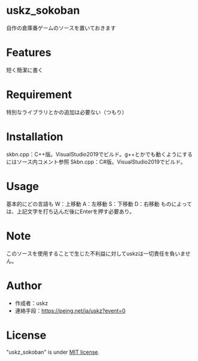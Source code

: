 # uskz_sokoban
自作の倉庫番ゲームのソースを置いておきます

# Features
短く簡潔に書く

# Requirement
特別なライブラリとかの追加は必要ない（つもり）

# Installation
skbn.cpp：C++版。VisualStudio2019でビルド。g++とかでも動くようにするにはソース内コメント参照
Skbn.cpp：C#版。VisualStudio2019でビルド。

# Usage
基本的にどの言語も
W：上移動
A：左移動
S：下移動
D：右移動
ものによっては、上記文字を打ち込んだ後にEnterを押す必要あり。

# Note
このソースを使用することで生じた不利益に対してuskzは一切責任を負いません。

# Author
* 作成者：uskz
* 連絡手段：https://peing.net/ja/uskz?event=0

# License
"uskz_sokoban" is under [MIT license](https://en.wikipedia.org/wiki/MIT_License).
